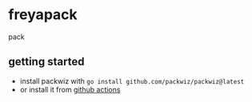 # freyapack

pack

## getting started

- install packwiz with `go install github.com/packwiz/packwiz@latest`
- or install it from [github actions](https://github.com/packwiz/packwiz/actions/workflows/go.yml)

